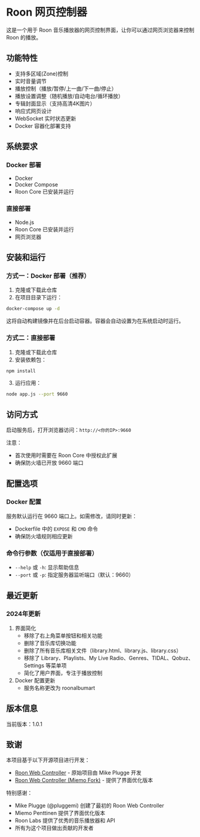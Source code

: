 # Roon 网页控制器

这是一个用于 Roon 音乐播放器的网页控制界面，让你可以通过网页浏览器来控制 Roon 的播放。

## 功能特性

- 支持多区域(Zone)控制
- 实时音量调节
- 播放控制（播放/暂停/上一曲/下一曲/停止）
- 播放设置调整（随机播放/自动电台/循环播放）
- 专辑封面显示（支持高清4K图片）
- 响应式网页设计
- WebSocket 实时状态更新
- Docker 容器化部署支持

## 系统要求

### Docker 部署
- Docker
- Docker Compose
- Roon Core 已安装并运行

### 直接部署
- Node.js
- Roon Core 已安装并运行
- 网页浏览器

## 安装和运行

### 方式一：Docker 部署（推荐）

1. 克隆或下载此仓库
2. 在项目目录下运行：
```bash
docker-compose up -d
```

这将自动构建镜像并在后台启动容器。容器会自动设置为在系统启动时运行。

### 方式二：直接部署

1. 克隆或下载此仓库
2. 安装依赖包：
```bash
npm install
```
3. 运行应用：
```bash
node app.js --port 9660
```

## 访问方式

启动服务后，打开浏览器访问：`http://<你的IP>:9660`

注意：
- 首次使用时需要在 Roon Core 中授权此扩展
- 确保防火墙已开放 9660 端口

## 配置选项

### Docker 配置
服务默认运行在 9660 端口上。如需修改，请同时更新：
- Dockerfile 中的 `EXPOSE` 和 `CMD` 命令
- 确保防火墙规则相应更新

### 命令行参数（仅适用于直接部署）
- `--help` 或 `-h`: 显示帮助信息
- `--port` 或 `-p`: 指定服务器监听端口（默认：9660）
 

## 最近更新

### 2024年更新
1. 界面简化
   - 移除了右上角菜单按钮和相关功能
   - 删除了音乐库切换功能
   - 删除了所有音乐库相关文件（library.html、library.js、library.css）
   - 移除了 Library、Playlists、My Live Radio、Genres、TIDAL、Qobuz、Settings 等菜单项
   - 简化了用户界面，专注于播放控制
2. Docker 配置更新
   - 服务名称更改为 roonalbumart

## 版本信息

当前版本：1.0.1

## 致谢

本项目基于以下开源项目进行开发：

- [Roon Web Controller](https://github.com/pluggemi/roon-web-controller) - 原始项目由 Mike Plugge 开发
- [Roon Web Controller (Miemo Fork)](https://github.com/miemo/roon-web-controller) - 提供了界面优化版本

特别感谢：
- Mike Plugge (@pluggemi) 创建了最初的 Roon Web Controller
- Miemo Penttinen 提供了界面优化版本
- Roon Labs 提供了优秀的音乐播放器和 API
- 所有为这个项目做出贡献的开发者
